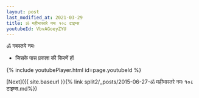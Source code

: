 ```yaml
---
layout: post
last_modified_at: 2021-03-29
title: ॐ महीभारतरे नमः १०८ टाइम्स
youtubeId: VbvAGoeyZYU
---
```

 
 
 ॐ गबस्तये नमः  
 
 -  जिसके पास प्रकाश की किरणें हों 
 
  
 
  
 
 
 
 
 
 


{% include youtubePlayer.html id=page.youtubeId %}
 
[Next]({{ site.baseurl }}{% link  split2/_posts/2015-06-27-ॐ महीभारतरे नमः १०८ टाइम्स.md%})
 
